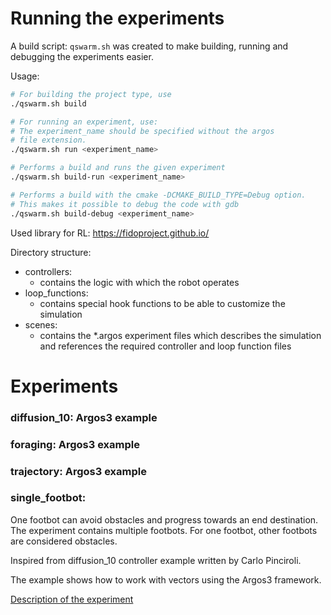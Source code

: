 # Running the experiments

A build script: ```qswarm.sh``` was created to make building, running and debugging the experiments easier.

Usage:
```bash
# For building the project type, use
./qswarm.sh build

# For running an experiment, use:
# The experiment_name should be specified without the argos
# file extension.
./qswarm.sh run <experiment_name>

# Performs a build and runs the given experiment
./qswarm.sh build-run <experiment_name>

# Performs a build with the cmake -DCMAKE_BUILD_TYPE=Debug option.
# This makes it possible to debug the code with gdb
./qswarm.sh build-debug <experiment_name> 
```

Used library for RL: https://fidoproject.github.io/

Directory structure:

 - controllers: 
    - contains the logic with which the robot operates
 - loop_functions: 
    - contains special hook functions to be able to customize the simulation
 - scenes: 
    - contains the *.argos experiment files which describes the simulation and references the required controller and loop function files

# Experiments

### diffusion_10: Argos3 example
### foraging: Argos3 example
### trajectory: Argos3 example
### single_footbot: 
One footbot can avoid obstacles and progress towards an end destination. The experiment contains multiple footbots. For one footbot, other footbots are considered obstacles.

Inspired from diffusion_10 controller example written by Carlo Pinciroli. 

The example shows how to work with vectors using the Argos3 framework.

[Description of the experiment](https://github.com/andraspatka/q-swarm/blob/master/docs/push_pull.md)
